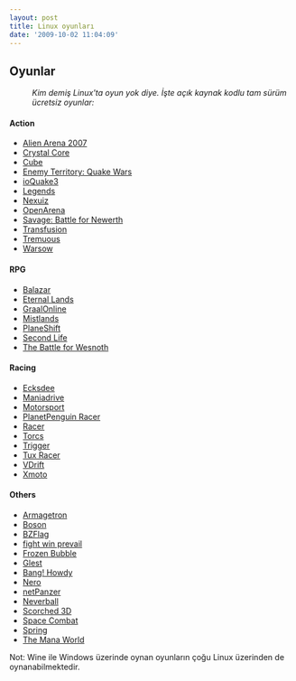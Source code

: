 ```yaml
---
layout: post
title: Linux oyunları
date: '2009-10-02 11:04:09'
---
```


<h2>Oyunlar</h2>
<dl> <dd> <em>Kim demiş Linux'ta oyun yok diye. İşte açık kaynak kodlu tam sürüm ücretsiz oyunlar:</em></dd> </dl>
<h4>Action</h4>
<ul>
	<li> <a title="http://red.planetarena.org/" rel="nofollow" href="http://red.planetarena.org/">Alien Arena 2007</a></li>
	<li> <a title="http://crystalcore.svanfeldt.com/" rel="nofollow" href="http://crystalcore.svanfeldt.com/">Crystal Core</a></li>
	<li> <a title="http://www.cubeengine.com/" rel="nofollow" href="http://www.cubeengine.com/">Cube</a></li>
	<li> <a title="http://www.enemyterritory.com/" rel="nofollow" href="http://www.enemyterritory.com/">Enemy Territory: Quake Wars</a></li>
	<li> <a title="http://ioquake3.org/" rel="nofollow" href="http://ioquake3.org/">ioQuake3</a></li>
	<li> <a title="http://legendsthegame.net/" rel="nofollow" href="http://legendsthegame.net/">Legends</a></li>
	<li> <a title="http://www.alientrap.org/nexuiz/" rel="nofollow" href="http://www.alientrap.org/nexuiz/">Nexuiz</a></li>
	<li> <a title="http://www.openarena.ws/" rel="nofollow" href="http://www.openarena.ws/">OpenArena</a></li>
	<li> <a title="http://www.s2games.com/savage/" rel="nofollow" href="http://www.s2games.com/savage/">Savage: Battle for Newerth</a></li>
	<li> <a title="http://www.transfusion-game.com/" rel="nofollow" href="http://www.transfusion-game.com/">Transfusion</a></li>
	<li> <a title="http://www.tremulous.net/" rel="nofollow" href="http://www.tremulous.net/">Tremuous</a></li>
	<li> <a title="http://www.warsow.net/" rel="nofollow" href="http://www.warsow.net/">Warsow</a></li>
</ul>
<h4>RPG</h4>
<ul>
	<li> <a title="http://home.gna.org/oomadness/en/balazar/" rel="nofollow" href="http://home.gna.org/oomadness/en/balazar/">Balazar</a></li>
	<li> <a title="http://www.eternal-lands.com/index.php" rel="nofollow" href="http://www.eternal-lands.com/index.php">Eternal Lands</a></li>
	<li> <a title="http://www.graalonline.com/" rel="nofollow" href="http://www.graalonline.com/">GraalOnline</a></li>
	<li> <a title="http://www.zeropointgameplay.com/" rel="nofollow" href="http://www.zeropointgameplay.com/">Mistlands</a></li>
	<li> <a title="http://www.planeshift.it/main_01.html" rel="nofollow" href="http://www.planeshift.it/main_01.html">PlaneShift</a></li>
	<li> <a title="http://secondlife.com/" rel="nofollow" href="http://secondlife.com/">Second Life</a></li>
	<li> <a title="http://www.wesnoth.org/" rel="nofollow" href="http://www.wesnoth.org/">The Battle for Wesnoth</a></li>
</ul>
<h4>Racing</h4>
<ul>
	<li> <a title="http://ecksdee.sourceforge.net/" rel="nofollow" href="http://ecksdee.sourceforge.net/">Ecksdee</a></li>
	<li> <a title="http://maniadrive.raydium.org/" rel="nofollow" href="http://maniadrive.raydium.org/">Maniadrive</a></li>
	<li> <a title="http://www.motorsport-sim.org/" rel="nofollow" href="http://www.motorsport-sim.org/">Motorsport</a></li>
	<li> <a title="http://projects.planetpenguin.de/racer/" rel="nofollow" href="http://projects.planetpenguin.de/racer/">PlanetPenguin Racer</a></li>
	<li> <a title="http://www.racer.nl/" rel="nofollow" href="http://www.racer.nl/">Racer</a></li>
	<li> <a title="http://torcs.sourceforge.net/" rel="nofollow" href="http://torcs.sourceforge.net/">Torcs</a></li>
	<li> <a title="http://sourceforge.net/projects/trigger-rally/" rel="nofollow" href="http://sourceforge.net/projects/trigger-rally/">Trigger</a></li>
	<li> <a title="http://tuxracer.sourceforge.net/" rel="nofollow" href="http://tuxracer.sourceforge.net/">Tux Racer</a></li>
	<li> <a title="http://vdrift.net/" rel="nofollow" href="http://vdrift.net/">VDrift</a></li>
	<li> <a title="http://xmoto.tuxfamily.org/" rel="nofollow" href="http://xmoto.tuxfamily.org/">Xmoto</a></li>
</ul>
<h4>Others</h4>
<ul>
	<li> <a title="http://armagetron.sourceforge.net/" rel="nofollow" href="http://armagetron.sourceforge.net/">Armagetron</a></li>
	<li> <a title="http://boson.eu.org/" rel="nofollow" href="http://boson.eu.org/">Boson</a></li>
	<li> <a title="http://www.bzflag.org/" rel="nofollow" href="http://www.bzflag.org/">BZFlag</a></li>
	<li> <a title="http://fightwinprevail.sourceforge.net/" rel="nofollow" href="http://fightwinprevail.sourceforge.net/">fight win prevail</a></li>
	<li> <a title="http://www.frozen-bubble.org/" rel="nofollow" href="http://www.frozen-bubble.org/">Frozen Bubble</a></li>
	<li> <a title="http://www.glest.org/en/" rel="nofollow" href="http://www.glest.org/en/">Glest</a></li>
	<li> <a title="http://www.banghowdy.com/" rel="nofollow" href="http://www.banghowdy.com/">Bang! Howdy</a></li>
	<li> <a title="http://www.nerogame.org/" rel="nofollow" href="http://www.nerogame.org/">Nero</a></li>
	<li> <a title="http://netpanzer.berlios.de/index.html" rel="nofollow" href="http://netpanzer.berlios.de/index.html">netPanzer</a></li>
	<li> <a title="http://icculus.org/neverball/" rel="nofollow" href="http://icculus.org/neverball/">Neverball</a></li>
	<li> <a title="http://www.scorched3d.co.uk/" rel="nofollow" href="http://www.scorched3d.co.uk/">Scorched 3D</a></li>
	<li> <a title="http://www.x-plane.com/SpaceCombat.html" rel="nofollow" href="http://www.x-plane.com/SpaceCombat.html">Space Combat</a></li>
	<li> <a title="http://spring.clan-sy.com/" rel="nofollow" href="http://spring.clan-sy.com/">Spring</a></li>
	<li> <a title="http://themanaworld.org/" rel="nofollow" href="http://themanaworld.org/">The Mana World</a></li>
</ul>
Not: Wine ile Windows üzerinde oynan oyunların çoğu Linux üzerinden de oynanabilmektedir.